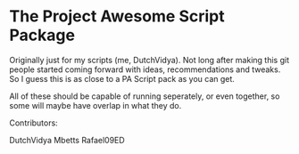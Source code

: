 ﻿# The Project Awesome Script Package

Originally just for my scripts (me, DutchVidya). Not long after making this git people started coming forward with ideas, recommendations and tweaks. So I guess this is as close to a PA Script pack as you can get.

All of these should be capable of running seperately, or even together, so some will maybe have overlap in what they do.

Contributors:

DutchVidya
Mbetts
Rafael09ED
